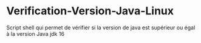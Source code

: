 # Verification-Version-Java-Linux
Script shell qui permet de vérifier si la version de java est supérieur ou égal à la version Java jdk 16
